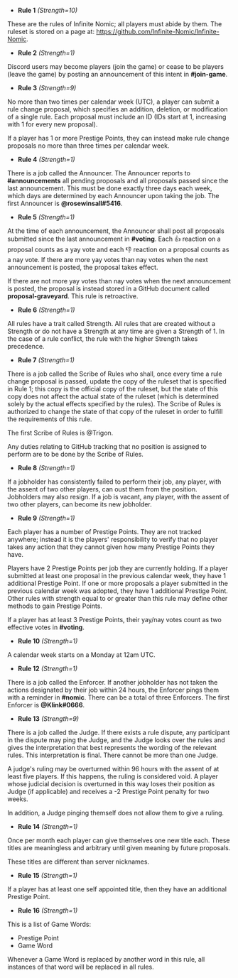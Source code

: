 * **Rule 1** *(Strength=10)*

These are the rules of Infinite Nomic; all players must abide by them.
The ruleset is stored on a page at:
https://github.com/Infinite-Nomic/Infinite-Nomic.


* **Rule 2** *(Strength=1)*

Discord users may become players (join the game) or cease to be players
(leave the game) by posting an announcement of this intent in
**#join-game**.

* **Rule 3** *(Strength=9)*

No more than two times per calendar week (UTC), a player can submit a
rule change proposal, which specifies an addition, deletion, or
modification of a single rule. Each proposal must include an ID (IDs
start at 1, increasing with 1 for every new proposal).

If a player has 1 or more Prestige Points,  they can instead make rule
change proposals no more than three times per calendar week.

* **Rule 4** *(Strength=1)*

There is a job called the Announcer. The Announcer reports to
**#announcements** all pending proposals and all proposals passed since
the last announcement. This must be done exactly three days each week,
which days are determined by each Announcer upon taking the job. The
first Announcer is **@rosewinsall#5416**.

* **Rule 5** *(Strength=1)*

At the time of each announcement, the Announcer shall post all proposals
submitted since the last announcement in **#voting**. Each :thumbsup:
reaction on a proposal counts as a yay vote and each :thumbsdown:
reaction on a proposal counts as a nay vote. If there are more yay votes
than nay votes when the next announcement is posted, the proposal takes
effect.

If there are not more yay votes than nay votes when the next
announcement is posted, the proposal is instead stored in a GitHub
document called **proposal-graveyard**. This rule is retroactive.

* **Rule 6** *(Strength=1)*

All rules have a trait called Strength.  All rules that are created
without a Strength or do not have a Strength at any time are given a
Strength of 1. In the case of a rule conflict, the rule with the
higher Strength takes precedence.

* **Rule 7** *(Strength=1)*

There is a job called the Scribe of Rules who shall, once every time a
rule change proposal is passed, update the copy of the ruleset that is
specified in Rule 1; this copy is the official copy of the ruleset, but
the state of this copy does not affect the actual state of the ruleset
(which is determined solely by the actual effects specified by the
rules).  The Scribe of Rules is authorized to change the state of that
copy of the ruleset in order to fulfill the requirements of this rule.

The first Scribe of Rules is @Trigon.

Any duties relating to GitHub tracking that no position is assigned to
perform are to be done by the Scribe of Rules.

* **Rule 8** *(Strength=1)*

If a jobholder has consistently failed to perform their job, any player,
with the assent of two other players, can oust them from the position.
Jobholders may also resign. If a job is vacant, any player, with the
assent of two other players, can become its new jobholder.

* **Rule 9** *(Strength=1)*

Each player has a number of Prestige Points. They are not tracked
anywhere; instead it is the players' responsibility to verify that no
player takes any action that they cannot given how many Prestige Points
they have.

Players have 2 Prestige Points per job they are currently holding. If a
player submitted at least one proposal in the previous calendar week,
they have 1 additional Prestige Point. If one or more proposals a player
submitted in the previous calendar week was adopted, they have 1
additional Prestige Point. Other rules with strength equal to or greater
than this rule may define other methods to gain Prestige Points.

If a player has at least 3 Prestige Points, their yay/nay votes count as
two effective votes in **#voting**.

* **Rule 10** *(Strength=1)*

A calendar week starts on a Monday at 12am UTC.

* **Rule 12** *(Strength=1)*

There is a job called the Enforcer. If another jobholder has not taken
the actions designated by their job within 24 hours, the Enforcer pings
them with a reminder in **#nomic**. There can be a total of three
Enforcers. The first Enforcer is **@Klink#0666**.

* **Rule 13** *(Strength=9)*

There is a job called the Judge. If there exists a rule dispute, any
participant in the dispute may ping the Judge, and the Judge looks over
the rules and gives the interpretation that best represents the wording
of the relevant rules. This interpretation is final. There cannot be
more than one Judge.

A judge's ruling may be overturned within 96 hours with the assent of at
least five players. If this happens, the ruling is considered void. A
player whose judicial decision is overturned in this way loses their
position as Judge (if applicable) and receives a -2 Prestige Point
penalty for two weeks.

In addition, a Judge pinging themself does not allow them to give a
ruling.

* **Rule 14** *(Strength=1)*

Once per month each player can give themselves one new title each. These
titles are meaningless and arbitrary until given meaning by future
proposals. 

These titles are different than server nicknames.

* **Rule 15** *(Strength=1)*

If a player has at least one self appointed title, then they have an
additional Prestige Point.

* **Rule 16** *(Strength=1)*

This is a list of Game Words:

- Prestige Point 
- Game Word 

Whenever a Game Word is replaced by another word in this rule, all
instances of that word will be replaced in all rules.

